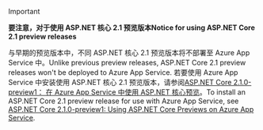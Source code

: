> [!IMPORTANT]
> <span data-ttu-id="664f3-101">**要注意，对于使用 ASP.NET 核心 2.1 预览版本**</span><span class="sxs-lookup"><span data-stu-id="664f3-101">**Notice for using ASP.NET Core 2.1 preview releases**</span></span>
>
> <span data-ttu-id="664f3-102">与早期的预览版本中，不同 ASP.NET 核心 2.1 预览版本将不部署至 Azure App Service 中。</span><span class="sxs-lookup"><span data-stu-id="664f3-102">Unlike previous preview releases, ASP.NET Core 2.1 preview releases won't be deployed to Azure App Service.</span></span> <span data-ttu-id="664f3-103">若要使用 Azure App Service 中安装使用 ASP.NET 核心 2.1 预览版本，请参阅[ASP.NET Core 2.1.0-preview1： 在 Azure App Service 中使用 ASP.NET 核心预览](https://blogs.msdn.microsoft.com/webdev/2018/02/27/asp-net-core-2-1-0-preview1-using-asp-net-core-previews-on-azure-app-service/)。</span><span class="sxs-lookup"><span data-stu-id="664f3-103">To install an ASP.NET Core 2.1 preview release for use with Azure App Service, see [ASP.NET Core 2.1.0-preview1: Using ASP.NET Core Previews on Azure App Service](https://blogs.msdn.microsoft.com/webdev/2018/02/27/asp-net-core-2-1-0-preview1-using-asp-net-core-previews-on-azure-app-service/).</span></span>
